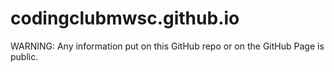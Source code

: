 # codingclubmwsc.github.io

WARNING:
  Any information put on this GitHub repo or on the GitHub Page is public.
